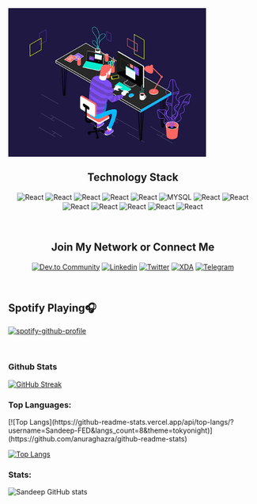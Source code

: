 
<img align="center" alt="GIF" src="https://github.com/Sandeep-FED/Sandeep-FED/blob/a8b0731baa212b248aab0d476140a3e35a67b248/code.gif?raw=true" width="400px" >


<h2 align="center">Technology Stack</h2>

 <p align="center">
 <img align="center" src="https://img.shields.io/badge/React-20232A?style=for-the-badge&logo=react&logoColor=61DAFB" alt="React" />
 <img align="center" src="https://img.shields.io/badge/html5-%23E34F26.svg?style=for-the-badge&logo=html5&logoColor=white" alt="React" />
 <img align="center" src="https://img.shields.io/badge/css3-%231572B6.svg?style=for-the-badge&logo=css3&logoColor=white" alt="React" />
 <img align="center" src="https://img.shields.io/badge/Bootstrap-563D7C?style=for-the-badge&logo=bootstrap&logoColor=white" alt="React" />
 <img align="center" src="https://img.shields.io/badge/jQuery-0769AD?style=for-the-badge&logo=jquery&logoColor=white" alt="React" />
 <img align="center" src="https://img.shields.io/badge/MySQL-00000F?style=for-the-badge&logo=mysql&logoColor=white" alt="MYSQL" />
 <img align="center" src="https://img.shields.io/badge/Google_Cloud-4285F4?style=for-the-badge&logo=google-cloud&logoColor=white" alt="React" />
 <!--Tools -->
 <img align="center" src="https://img.shields.io/badge/Microsoft_SQL_Server-CC2927?style=for-the-badge&logo=microsoft-sql-server&logoColor=white" alt="React" />
 <img align="center" src="https://img.shields.io/badge/Microsoft_Azure-0089D6?style=for-the-badge&logo=microsoft-azure&logoColor=white" alt="React" />
 <img align="center" src="https://img.shields.io/badge/git-%23F05033.svg?style=for-the-badge&logo=git&logoColor=white" alt="React" />
 <img align="center" src="https://img.shields.io/badge/github-%23121011.svg?style=for-the-badge&logo=github&logoColor=white" alt="React" />
 <img align="center" src="https://img.shields.io/badge/Visual%20Studio%20Code-0078d7.svg?style=for-the-badge&logo=visual-studio-code&logoColor=white" alt="React" />
 <img align="center" src="https://img.shields.io/badge/Visual%20Studio-5C2D91.svg?style=for-the-badge&logo=visual-studio&logoColor=white" alt="React" />
 </p>
 
<br>
<h2 align="center">Join My Network or Connect Me</h2>

<p align="center">
<a href="https://dev.to/snippetguy" target="blank"><img align="center" src="https://img.shields.io/badge/dev.to-0A0A0A?style=for-the-badge&logo=dev.to&logoColor=white" alt="Dev.to Community" /></a>
<a href="https://www.linkedin.com/in/sandeepps1299/" target="blank"><img align="center" src="https://img.shields.io/badge/linkedin-%230077B5.svg?style=for-the-badge&logo=linkedin&logoColor=white" alt="Linkedin" /></a>
<a href="https://twitter.com/Snippetguy" target="blank"><img align="center" src="https://img.shields.io/badge/Twitter-1DA1F2?style=for-the-badge&logo=twitter&logoColor=white" alt="Twitter" /></a>
<a href="https://forum.xda-developers.com/m/snippetguy.11990837/" target="blank"><img align="center" src="https://img.shields.io/badge/XDA_Developers-F59812?style=for-the-badge&logo=xda-developers&logoColor=white" alt="XDA" /></a>
 <a href="https://t.me/Snippetguy" target="blank"><img align="center" src="https://img.shields.io/badge/Telegram-2CA5E0?style=for-the-badge&logo=telegram&logoColor=white" alt="Telegram" /></a>
</p>

<br>

## Spotify Playing🎧
[![spotify-github-profile](https://spotify-github-profile.vercel.app/api/view?uid=sanduzep&cover_image=true&theme=novatorem)](https://github.com/kittinan/spotify-github-profile)
<br>

<!-- ## Metrics
![Metrics](https://github.com/Sandeep-FED/Sandeep-FED/blob/master/github-metrics.svg)
  -->
<br>
<h3 align="left">Github Stats</h3> 

[![GitHub Streak](http://github-readme-streak-stats.herokuapp.com?user=Sandeep-FED&theme=tokyonight&hide_border=true)](https://git.io/streak-stats)
<br>
<h3 align="left">Top Languages:</h3>
[![Top Langs](https://github-readme-stats.vercel.app/api/top-langs/?username=Sandeep-FED&langs_count=8&theme=tokyonight)](https://github.com/anuraghazra/github-readme-stats)

[![Top Langs](https://github-readme-stats.vercel.app/api/top-langs/?username=Sandeep-FED&hide_border=true&langs_count=8&layout=compact&theme=tokyonight)](https://github.com/Sandeep-FED/github-readme-stats)
<br>
<h3 align="left">Stats:</h3>

![Sandeep GitHub stats](https://github-readme-stats.vercel.app/api?username=Sandeep-FED&show_icons=true&theme=radical&hide_border=true&)
<br>

